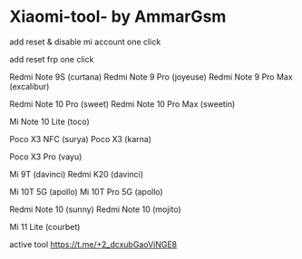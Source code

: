 # Xiaomi-tool- by AmmarGsm
add reset & disable  mi account one click

add reset frp one click

Redmi Note 9S (curtana)
Redmi Note 9 Pro (joyeuse)
Redmi Note 9 Pro Max (excalibur)

Redmi Note 10 Pro (sweet)
Redmi Note 10 Pro Max (sweetin)

Mi Note 10 Lite (toco)

Poco X3 NFC (surya)
Poco X3 (karna)

Poco X3 Pro (vayu)

Mi 9T (davinci)
Redmi K20 (davinci)

Mi 10T 5G (apollo)
Mi 10T Pro 5G (apollo)

Redmi Note 10 (sunny)
Redmi Note 10 (mojito)

Mi 11 Lite (courbet)

active tool
https://t.me/+2_dcxubGaoViNGE8
